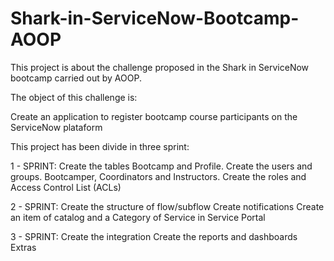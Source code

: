 # Shark-in-ServiceNow-Bootcamp-AOOP
This project is about the challenge proposed in the Shark in ServiceNow bootcamp carried out by AOOP.

The object of this challenge is:

Create an application to register bootcamp course participants on the ServiceNow plataform

This project has been divide in three sprint:

1 - SPRINT:
Create the tables Bootcamp and Profile.
Create the users and groups. Bootcamper, Coordinators and Instructors.
Create the roles and Access Control List (ACLs)

2 - SPRINT:
Create the structure of flow/subflow
Create notifications
Create an item of catalog and a Category of Service in Service Portal

3 - SPRINT:
Create the integration
Create the reports and dashboards
Extras

